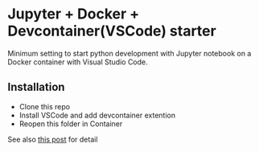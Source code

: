 # Jupyter + Docker + Devcontainer(VSCode) starter
Minimum setting to start python development with Jupyter notebook on a Docker container with Visual Studio Code.

## Installation
- Clone this repo
- Install VSCode and add devcontainer extention
- Reopen this folder in Container

See also [this post](https://lethediana.sakura.ne.jp/tech/) for detail